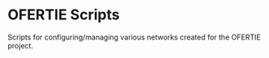 OFERTIE Scripts
===============

Scripts for configuring/managing various networks created for the OFERTIE project.
